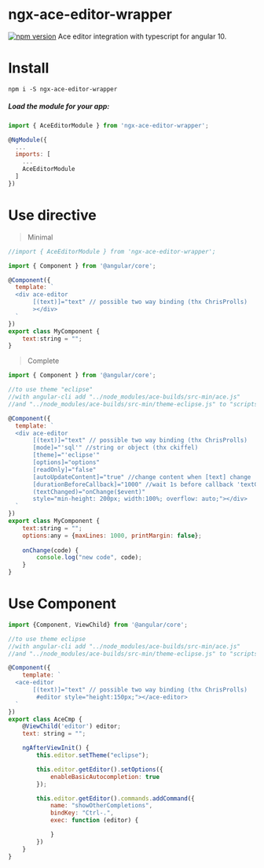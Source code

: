 # ngx-ace-editor-wrapper

[![npm version](https://badge.fury.io/js/ngx-ace-editor-wrapper.svg)](https://www.npmjs.com/package/ngx-ace-editor-wrapper) 
Ace editor integration with typescript for angular 10.  

# Install
`npm i -S ngx-ace-editor-wrapper`

##### Load the module for your app:

```javascript
import { AceEditorModule } from 'ngx-ace-editor-wrapper';

@NgModule({
  ...
  imports: [
    ...
    AceEditorModule
  ]
})
```

# Use directive

> Minimal

```js
//import { AceEditorModule } from 'ngx-ace-editor-wrapper';

import { Component } from '@angular/core';

@Component({
  template: `
  <div ace-editor
       [(text)]="text" // possible two way binding (thx ChrisProlls)
       ></div>
  `
})
export class MyComponent {
    text:string = "";
}
```

> Complete

```js
import { Component } from '@angular/core';

//to use theme "eclipse"
//with angular-cli add "../node_modules/ace-builds/src-min/ace.js" 
//and "../node_modules/ace-builds/src-min/theme-eclipse.js" to "scripts" var into the file angular-cli.json

@Component({
  template: `
  <div ace-editor
       [(text)]="text" // possible two way binding (thx ChrisProlls)
       [mode]="'sql'" //string or object (thx ckiffel)
       [theme]="'eclipse'"
       [options]="options"
       [readOnly]="false"
       [autoUpdateContent]="true" //change content when [text] change
       [durationBeforeCallback]="1000" //wait 1s before callback 'textChanged' sends new value
       (textChanged)="onChange($event)"
       style="min-height: 200px; width:100%; overflow: auto;"></div>
  `
})
export class MyComponent {
    text:string = "";
    options:any = {maxLines: 1000, printMargin: false};
    
    onChange(code) {
        console.log("new code", code);
    }
}
```

# Use Component

```js
import {Component, ViewChild} from '@angular/core';

//to use theme eclipse
//with angular-cli add "../node_modules/ace-builds/src-min/ace.js" 
//and "../node_modules/ace-builds/src-min/theme-eclipse.js" to "scripts" var into the file angular-cli.json

@Component({
    template: `
  <ace-editor
       [(text)]="text" // possible two way binding (thx ChrisProlls)
        #editor style="height:150px;"></ace-editor>
  `
})
export class AceCmp {
    @ViewChild('editor') editor;
    text: string = "";

    ngAfterViewInit() {
        this.editor.setTheme("eclipse");

        this.editor.getEditor().setOptions({
            enableBasicAutocompletion: true
        });

        this.editor.getEditor().commands.addCommand({
            name: "showOtherCompletions",
            bindKey: "Ctrl-.",
            exec: function (editor) {

            }
        })
    }
}
```
